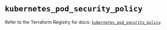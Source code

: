 # `kubernetes_pod_security_policy`

Refer to the Terraform Registry for docs: [`kubernetes_pod_security_policy`](https://registry.terraform.io/providers/hashicorp/kubernetes/2.37.0/docs/resources/pod_security_policy).
